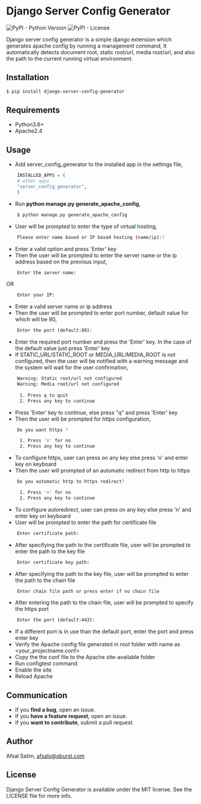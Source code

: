 # Django Server Config Generator
![PyPI - Python Version](https://img.shields.io/pypi/pyversions/django-server-config-generator) ![PyPI - License](https://img.shields.io/pypi/l/django-server-config-generator)

Django server config generator is a simple django extension which generates apache config by running a management command, It automatically detects document root, static root/url, media root/url, and also the path to the current running virtual environment.

## Installation

```bash
$ pip install django-server-config-generator
```

## Requirements
 - Python3.6+
 - Apache2.4
## Usage

 - Add server_config_generator to the installed app in the settings file, 

```python
	INSTALLED_APPS = (
	# other apps
	"server_config_generator",
    )
```

 - Run **python manage.py generate_apache_config**, 
```bash
	$ python manage.py generate_apache_config 
```
 - User will be prompted to enter the type of virtual hosting, 
```bash
	Please enter name based or IP based hosting (name/ip):?
```
- Enter a valid option and press 'Enter' key
- Then the user will be prompted to enter the server name or the ip address based on the previous input, 
```bash
	Enter the server name:
```
OR
```bash
	Enter your IP: 
```
- Enter a valid server name or ip address
- Then the user will be prompted to enter port number, default value for which will be 80, 
```bash
	Enter the port (default:80):
```
- Enter the required port number and press the 'Enter' key. In the case of the default value just press 'Enter' key
- If STATIC_URL/STATIC_ROOT or MEDIA_URL/MEDIA_ROOT is not configured, then the user will be notified with a warning message and the system will wait for the user confirmation, 
```bash
	Warning: Static root/url not configured
	Warning: Media root/url not configured
	
	 1. Press q to quit 
	 2. Press any key to continue 
```
- Press 'Enter' key to continue, else press "q" and press 'Enter' key
- Then the user will be prompted for https configuration,
```bash
	Do you want https ? 

 	 1. Press 'n' for no 
 	 2. Press any key to continue 
```
- To configure https, user can press on any key else press 'n' and enter key on keyboard
- Then the user will prompted of an automatic redirect from http to https
```bash
	Do you automatic http to https redirect?

	 1. Press 'n' for no 
 	 2. Press any key to continue
```
- To configure autoredirect, user can press on any key else press 'n' and enter key on keyboard
- User will be prompted to enter the path for certificate file
```bash
	Enter certificate path:
```
- After specifying the path to the certificate file, user will be prompted to enter the path to the key file
```bash
	Enter certificate key path:
```
- After specifying the path to the key file, user will be prompted to enter the path to the chain file
```bash
	Enter chain file path or press enter if no chain file
```
- After entering the path to the chain file, user will be prompted to specify the https port
```bash
	Enter the port (default:443):
```
- If a different port is in use than the default port, enter the port and press enter key
- Verify the Apache config file generated in root folder with name as <your_projectname.conf>
- Copy the the conf file to the Apache site-available folder
- Run configtest command
- Enable the site
- Reload Apache
## Communication
- If you **find a bug**, open an issue.
- If you **have a feature request**, open an issue.
- If you **want to contribute**, submit a pull request.

## Author

Afsal Salim, afsals@qburst.com

## License

Django Server Config Generator is available under the MIT license. See the LICENSE file for more info.
